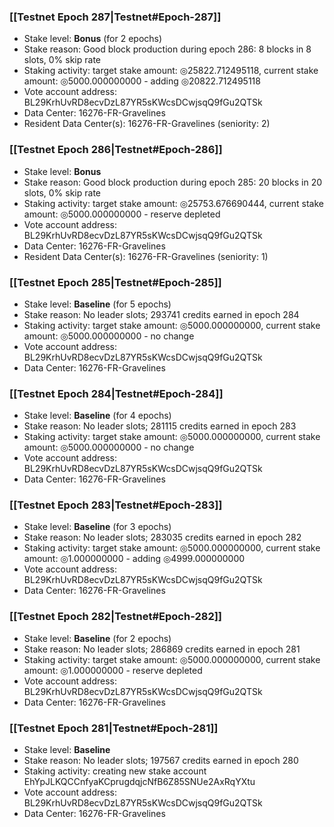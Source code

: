 ### [[Testnet Epoch 287|Testnet#Epoch-287]]
* Stake level: **Bonus** (for 2 epochs)
* Stake reason: Good block production during epoch 286: 8 blocks in 8 slots, 0% skip rate
* Staking activity: target stake amount: ◎25822.712495118, current stake amount: ◎5000.000000000 - adding ◎20822.712495118
* Vote account address: BL29KrhUvRD8ecvDzL87YR5sKWcsDCwjsqQ9fGu2QTSk
* Data Center: 16276-FR-Gravelines
* Resident Data Center(s): 16276-FR-Gravelines (seniority: 2)
### [[Testnet Epoch 286|Testnet#Epoch-286]]
* Stake level: **Bonus**
* Stake reason: Good block production during epoch 285: 20 blocks in 20 slots, 0% skip rate
* Staking activity: target stake amount: ◎25753.676690444, current stake amount: ◎5000.000000000 - reserve depleted
* Vote account address: BL29KrhUvRD8ecvDzL87YR5sKWcsDCwjsqQ9fGu2QTSk
* Data Center: 16276-FR-Gravelines
* Resident Data Center(s): 16276-FR-Gravelines (seniority: 1)
### [[Testnet Epoch 285|Testnet#Epoch-285]]
* Stake level: **Baseline** (for 5 epochs)
* Stake reason: No leader slots; 293741 credits earned in epoch 284
* Staking activity: target stake amount: ◎5000.000000000, current stake amount: ◎5000.000000000 - no change
* Vote account address: BL29KrhUvRD8ecvDzL87YR5sKWcsDCwjsqQ9fGu2QTSk
* Data Center: 16276-FR-Gravelines
### [[Testnet Epoch 284|Testnet#Epoch-284]]
* Stake level: **Baseline** (for 4 epochs)
* Stake reason: No leader slots; 281115 credits earned in epoch 283
* Staking activity: target stake amount: ◎5000.000000000, current stake amount: ◎5000.000000000 - no change
* Vote account address: BL29KrhUvRD8ecvDzL87YR5sKWcsDCwjsqQ9fGu2QTSk
* Data Center: 16276-FR-Gravelines
### [[Testnet Epoch 283|Testnet#Epoch-283]]
* Stake level: **Baseline** (for 3 epochs)
* Stake reason: No leader slots; 283035 credits earned in epoch 282
* Staking activity: target stake amount: ◎5000.000000000, current stake amount: ◎1.000000000 - adding ◎4999.000000000
* Vote account address: BL29KrhUvRD8ecvDzL87YR5sKWcsDCwjsqQ9fGu2QTSk
* Data Center: 16276-FR-Gravelines
### [[Testnet Epoch 282|Testnet#Epoch-282]]
* Stake level: **Baseline** (for 2 epochs)
* Stake reason: No leader slots; 286869 credits earned in epoch 281
* Staking activity: target stake amount: ◎5000.000000000, current stake amount: ◎1.000000000 - reserve depleted
* Vote account address: BL29KrhUvRD8ecvDzL87YR5sKWcsDCwjsqQ9fGu2QTSk
* Data Center: 16276-FR-Gravelines
### [[Testnet Epoch 281|Testnet#Epoch-281]]
* Stake level: **Baseline**
* Stake reason: No leader slots; 197567 credits earned in epoch 280
* Staking activity: creating new stake account EhYpJLKQCCnfyaKCprugdqjcNfB6Z85SNUe2AxRqYXtu
* Vote account address: BL29KrhUvRD8ecvDzL87YR5sKWcsDCwjsqQ9fGu2QTSk
* Data Center: 16276-FR-Gravelines